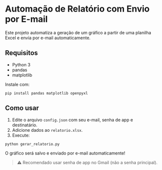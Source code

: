 # Automação de Relatório com Envio por E-mail

Este projeto automatiza a geração de um gráfico a partir de uma planilha Excel e envia por e-mail automaticamente.

## Requisitos

- Python 3
- pandas
- matplotlib

Instale com:
```
pip install pandas matplotlib openpyxl
```

## Como usar

1. Edite o arquivo `config.json` com seu e-mail, senha de app e destinatário.
2. Adicione dados ao `relatorio.xlsx`.
3. Execute:
```
python gerar_relatorio.py
```

O gráfico será salvo e enviado por e-mail automaticamente!

> ⚠️ Recomendado usar senha de app no Gmail (não a senha principal).
